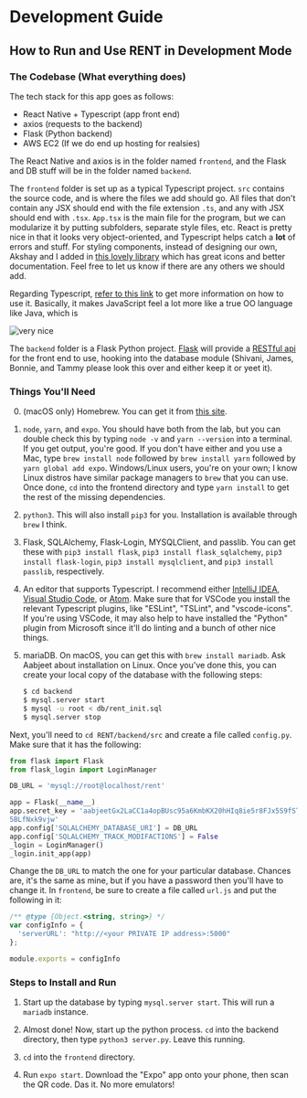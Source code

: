 # Development Guide
## How to Run and Use RENT in Development Mode

### The Codebase (What everything does)

The tech stack for this app goes as follows:
* React Native + Typescript (app front end)
* axios (requests to the backend)
* Flask (Python backend)
* AWS EC2 (If we do end up hosting for realsies)

The React Native and axios is in the folder named `frontend`, and the Flask and DB stuff will be in the folder
named `backend`.

The `frontend` folder is set up as a typical Typescript project. `src` contains the source code, and is where the files we add
should go. All files that don't contain any JSX should end with the file extension `.ts`, and any with JSX should
end with `.tsx`. `App.tsx` is the main file for the program, but we can modularize it by putting subfolders, separate
style files, etc. React is pretty nice in that it looks very object-oriented, and Typescript helps catch a **lot** of
errors and stuff. For styling components, instead of designing our own, Akshay and I added in [this lovely library](https://github.com/react-native-training/react-native-elements) which has great icons and better documentation. Feel free to let us know if there are
any others we should add.

Regarding Typescript, [refer to this link](https://www.typescriptlang.org/docs/home.html) to get more information on how to use it.
Basically, it makes JavaScript feel a lot more like a true OO language like Java, which is 

![very nice](https://media1.tenor.com/images/5198aac8f04c105379617199e0b9665b/tenor.gif)

The `backend` folder is a Flask Python project. [Flask](http://flask.pocoo.org) will provide a [RESTful api](https://restfulapi.net/)
for the front end to use, hooking into the database module (Shivani, James, Bonnie, and Tammy please look this over and either
keep it or yeet it).

### Things You'll Need

0. (macOS only) Homebrew. You can get it from [this site](https://brew.sh).

1. `node`, `yarn`, and `expo`. You should have both from the lab, but you can double check this by typing
   `node -v` and `yarn --version` into a terminal. If you get output, you're good. If you don't have either
   and you use a Mac, type `brew install node` followed by `brew install yarn` followed by `yarn global add expo`.
   Windows/Linux users, you're on your own; I know Linux distros have similar package managers to `brew` that you can use.
   Once done, `cd` into the frontend directory and type `yarn install` to get the rest of the missing dependencies.

2. `python3`. This will also install `pip3` for you. Installation is available through `brew` I think.

3. Flask, SQLAlchemy, Flask-Login, MYSQLClient, and passlib. You can get these
with `pip3 install flask`, `pip3 install flask_sqlalchemy`, `pip3 install
flask-login`, `pip3 install mysqlclient`, and `pip3 install passlib`, respectively.

4. An editor that supports Typescript. I recommend either [IntelliJ IDEA](https://www.jetbrains.com/idea/?fromMenu),
   [Visual Studio Code](https://code.visualstudio.com/), or [Atom](https://atom.io/). Make sure that for VSCode you install the relevant Typescript plugins, like "ESLint", "TSLint", and "vscode-icons". If you're using VSCode, it may also help to have
   installed the "Python" plugin from Microsoft since it'll do linting and a bunch of other nice things.

5. mariaDB. On macOS, you can get this with `brew install mariadb`. Ask Aabjeet about installation on Linux. Once you've done this,
   you can create your local copy of the database with the following steps:
   ```bash
   $ cd backend
   $ mysql.server start
   $ mysql -u root < db/rent_init.sql
   $ mysql.server stop
   ```

Next, you'll need to `cd RENT/backend/src` and create a file called `config.py`. Make sure that it has the following:


```python
from flask import Flask
from flask_login import LoginManager

DB_URL = 'mysql://root@localhost/rent'

app = Flask(__name__)
app.secret_key = 'aabjeetGx2LaCC1a4opBUsc95a6KmbKX20hHIq8ie5r8FJx5S9fSTk2hYsz8\
5BLfNxk9vjw'
app.config['SQLALCHEMY_DATABASE_URI'] = DB_URL
app.config['SQLALCHEMY_TRACK_MODIFACTIONS'] = False
_login = LoginManager()
_login.init_app(app)
```


Change the  `DB_URL` to match the one for your particular database. Chances are, it's the same as mine, but if you have a password
then you'll have to change it. In `frontend`, be sure to create a file called `url.js` and put the following in it:


```javascript
/** @type {Object.<string, string>} */
var configInfo = {
  'serverURL': "http://<your PRIVATE IP address>:5000"
};

module.exports = configInfo
```

### Steps to Install and Run

1. Start up the database by typing `mysql.server start`. This will run a `mariadb` instance.

2. Almost done! Now, start up the python process. `cd` into the backend directory, then type `python3 server.py`. Leave this running.

3. `cd` into the `frontend` directory.

4. Run `expo start`. Download the "Expo" app onto your phone, then scan the QR code. Das it. No more emulators!
